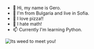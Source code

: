 - 👋 Hi, my name is Gero.
- 👀 I'm from Bulgaria and live in Sofia.
- 🌱 I love pizza!!
- 💞️ I hate math!
- 📫 Currently I'm learning Python.


![Its weed to meet you!](https://static.scientificamerican.com/sciam/cache/file/3198624E-C54D-458C-BB35B9DECED8F27D_source.jpg?w=1200)
